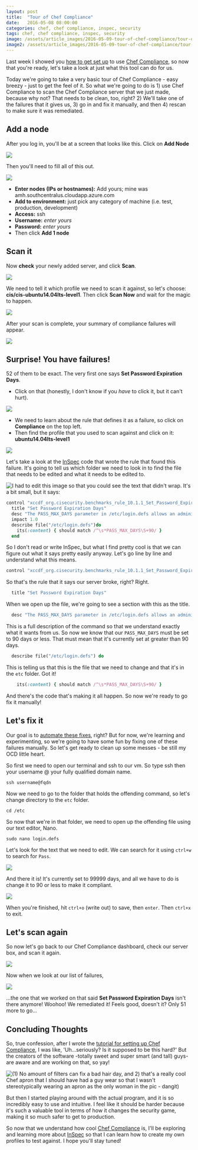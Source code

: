 ```yaml
---
layout: post
title:  "Tour of Chef Compliance"
date:   2016-05-08 08:00:00
categories: chef, chef compliance, inspec, security
tags: chef, chef compliance, inspec, security
image: /assets/article_images/2016-05-09-tour-of-chef-compliance/tour-of-chef-compliance.jpg
image2: /assets/article_images/2016-05-09-tour-of-chef-compliance/tour-of-chef-compliance-mobile.jpg
---
```

Last week I showed you [how to get set up](http://www.anniehedgie.com/setting-up-compliance) to use [Chef Compliance](https://www.chef.io/compliance/), so now that you're ready, let's take a look at just what this tool can do for us.

Today we're going to take a very basic tour of Chef Compliance - easy breezy - just to get the feel of it. So what we're going to do is 1) use Chef Compliance to scan the Chef Compliance server that we just made, because why not? That needs to be clean, too, right? 2) We'll take one of the failures that it gives us, 3) go in and fix it manually, and then 4) rescan to make sure it was remediated.

## Add a node

After you log in, you'll be at a screen that looks like this. Click on **Add Node**   

![](/assets/article_images/2016-05-09-tour-of-chef-compliance/01-add-node.png)

Then you'll need to fill all of this out.

![](/assets/article_images/2016-05-09-tour-of-chef-compliance/02-add-server.png)

  - **Enter nodes (IPs or hostnames):** Add yours; mine was amh.southcentralus.cloudapp.azure.com
  - **Add to environment:** just pick any category of machine (i.e. test, production, development)
  - **Access:** ssh
  - **Username:** *enter yours*
  - **Password:** *enter yours*
  - Then click **Add 1 node**

## Scan it
Now **check** your newly added server, and click **Scan**.

![](/assets/article_images/2016-05-09-tour-of-chef-compliance/03-scan.png)

We need to tell it which profile we need to scan it against, so let's choose: **cis/cis-ubuntu14.04lts-level1**. Then click **Scan Now** and wait for the magic to happen.

![](/assets/article_images/2016-05-09-tour-of-chef-compliance/04-cis.png)

After your scan is complete, your summary of compliance failures will appear.

![](/assets/article_images/2016-05-09-tour-of-chef-compliance/05-scan-report.png)

## Surprise! You have failures!
52 of them to be exact. The very first one says **Set Password Expiration Days**.
  
  - Click on that (honestly, I don't know if you *have* to click it, but it can't hurt).
  
![](/assets/article_images/2016-05-09-tour-of-chef-compliance/06-errors.png)

  - We need to learn about the rule that defines it as a failure, so click on **Compliance** on the top left.
  - Then find the profile that you used to scan against and click on it: **ubuntu14.04lts-level1**

![](/assets/article_images/2016-05-09-tour-of-chef-compliance/07-compliance.png)

Let's take a look at the [InSpec](https://github.com/chef/inspec) code that wrote the rule that found this failure. It's going to tell us which folder we need to look in to find the file that needs to be edited and what it needs to be edited to.

![I had to edit this image so that you could see the text that didn't wrap.](/assets/article_images/2016-05-09-tour-of-chef-compliance/08-error-details.png)
It's a bit small, but it says:

``` ruby
control "xccdf_org.cisecurity.benchmarks_rule_10.1.1_Set_Password_Expirations_Days" do
  title "Set Password Expiration Days"
  desc "The PASS_MAX_DAYS parameter in /etc/login.defs allows an administrator to force passwords to expire once they reach a defined age. It is recommended taht the PASS_MAX_DAYS parameter be set to less than or equal to 90 days."
  impact 1.0
  describe file("/etc/login.defs")do
    its(:content) { should match /^\s*PASS_MAX_DAYS\S+90/ }
  end
```
So I don't read or write InSpec, but what I find pretty cool is that we can figure out what it says pretty easily anyway. Let's go line by line and understand what this means.


``` ruby
control "xccdf_org.cisecurity.benchmarks_rule_10.1.1_Set_Password_Expirations_Days" do
```

So that's the rule that it says our server broke, right? Right.

``` ruby
  title "Set Password Expiration Days"
```

When we open up the file, we're going to see a section with this as the title. 

``` ruby
  desc "The PASS_MAX_DAYS parameter in /etc/login.defs allows an administrator to force passwords to expire once they reach a defined age. It is recommended taht the PASS_MAX_DAYS parameter be set to less than or equal to 90 days."
```

This is a full description of the command so that we understand exactly what it wants from us. So now we know that our `PASS_MAX_DAYS` must be set to 90 days or less. That must mean that it's currently set at greater than 90 days.

``` ruby
  describe file("/etc/login.defs") do
```

This is telling us that this is the file that we need to change and that it's in the `etc` folder. Got it! 

``` ruby
    its(:content) { should match /^\s*PASS_MAX_DAYS\S+90/ }
```

And there's the code that's making it all happen. So now we're ready to go fix it manually!

## Let's fix it
Our goal is to [automate these fixes](https://www.chef.io/), right? But for now, we're learning and experimenting, so we're going to have some fun by fixing one of these failures manually.  So let's get ready to clean up some messes - be still my OCD little heart. 

So first we need to open our terminal and ssh to our vm. So type ssh then your username @ your fully qualified domain name. 

```
ssh username@fqdn
```

Now we need to go to the folder that holds the offending command, so let's change directory to the `etc` folder.

```
cd /etc
```

So now that we're in that folder, we need to open up the offending file using our text editor, Nano.

``` 
sudo nano login.defs
```

Let's look for the text that we need to edit. We can search for it using `ctrl+w` to search for `Pass`.

![](/assets/article_images/2016-05-09-tour-of-chef-compliance/09-edit-file.png)

And there it is! It's currently set to 99999 days, and all we have to do is change it to 90 or less to make it compliant.

![](/assets/article_images/2016-05-09-tour-of-chef-compliance/09b-edit-file.png)

When you're finished, hit `ctrl+o` (write out) to save, then `enter`. Then `ctrl+x` to exit.

## Let's scan again
So now let's go back to our Chef Compliance dashboard, check our server box, and scan it again. 

![](/assets/article_images/2016-05-09-tour-of-chef-compliance/10-rescan.png)

Now when we look at our list of failures, 

![](/assets/article_images/2016-05-09-tour-of-chef-compliance/11-error-remediated.png)

...the one that we worked on that said **Set Password Expiration Days** isn't there anymore! Woohoo! We remediated it! Feels good, doesn't it? Only 51 more to go... 

## Concluding Thoughts
So, true confession, after I wrote the [tutorial for setting up Chef Compliance](http://www.anniehedgie.com/setting-up-compliance), I was like, 'Uh...seriously? Is it supposed to be this hard?' But the creators of the software -totally sweet and super smart (and tall) guys- are aware and are working on that, so yay! 

![(1) No amount of filters can fix a bad hair day, and 2) that's a really cool Chef apron that I should have had a guy wear so that I wasn't stereotypically wearing an apron as the only woman in the pic - dangit)](/assets/article_images/2016-05-09-tour-of-chef-compliance/dinner_at__michael_and_annie_s_home__.png)


But then I started playing around with the actual program, and it is so incredibly easy to use and intuitive. I feel like it should be harder because it's such a valuable tool in terms of how it changes the security game, making it so much safer to get to production. 

So now that we understand how cool [Chef Compliance](https://www.chef.io/compliance/) is, I'll be exploring and learning more about [InSpec](https://www.chef.io/inspec/) so that I can learn how to create my own profiles to test against. I hope you'll stay tuned!